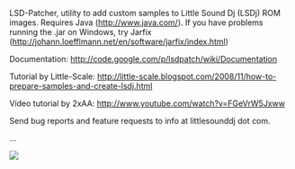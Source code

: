 LSD-Patcher, utility to add custom samples to Little Sound Dj (LSDj) ROM images. Requires Java (http://www.java.com/). If you have problems running the .jar on Windows, try Jarfix (http://johann.loefflmann.net/en/software/jarfix/index.html)

Documentation: http://code.google.com/p/lsdpatch/wiki/Documentation

Tutorial by Little-Scale: http://little-scale.blogspot.com/2008/11/how-to-prepare-samples-and-create-lsdj.html

Video tutorial by 2xAA: http://www.youtube.com/watch?v=FGeVrW5Jxww

Send bug reports and feature requests to info at littlesounddj dot com.

...

[![](https://www.paypalobjects.com/en_US/i/btn/btn_donateCC_LG.gif)](https://www.paypal.com/cgi-bin/webscr?cmd=_s-xclick&hosted_button_id=24ZSM35KGKPTG)